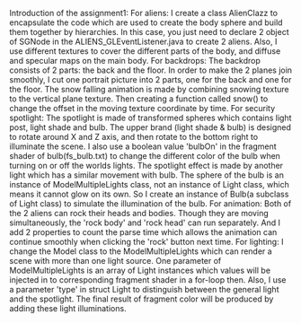 Introduction of the assignment1:
    For aliens:
        I create a class AlienClazz to encapsulate the code which are used to create the body sphere and build them
        together by hierarchies. In this case, you just need to declare 2 object of SGNode in the
        ALIENS_GLEventListener.java to create 2 aliens. Also, I use different textures to cover the different parts of
        the body, and diffuse and specular maps on the main body.
    For backdrops:
        The backdrop consists of 2 parts: the back and the floor. In order to make the 2 planes join smoothly, I cut
        one portrait picture into 2 parts, one for the back and one for the floor. The snow falling animation is made by
        combining snowing texture to the vertical plane texture. Then creating a function called snow() to change the
        offset in the moving texture coordinate by time.
    For security spotlight:
        The spotlight is made of transformed spheres which contains light post, light shade and bulb. The upper brand
        (light shade & bulb) is designed to rotate around X and Z axis, and then rotate to the bottom right to illuminate
        the scene. I also use a boolean value 'bulbOn' in the fragment shader of bulb(fs_bulb.txt) to change the
        different color of the bulb when turning on or off the worlds lights.
        The spotlight effect is made by another light which has a similar movement with bulb. The sphere of the bulb
        is an instance of ModelMultipleLights class, not an instance of Light class, which means it cannot glow on its own.
        So I create an instance of Bulb(a subclass of Light class) to simulate the illumination of the bulb.
    For animation:
        Both of the 2 aliens can rock their heads and bodies. Though they are moving simultaneously, the 'rock body' and
        'rock head' can run separately. And I add 2 properties to count the parse time which allows the animation can
        continue smoothly when clicking the 'rock' button next time.
    For lighting:
        I change the Model class to the ModelMultipleLights which can render a scene with more than one light source.
        One parameter of ModelMultipleLights is an array of Light instances which values will be injected in to corresponding
        fragment shader in a for-loop then. Also, I use a parameter 'type' in struct Light to distinguish between the general light and
        the spotlight. The final result of fragment color will be produced by adding these light illuminations.
